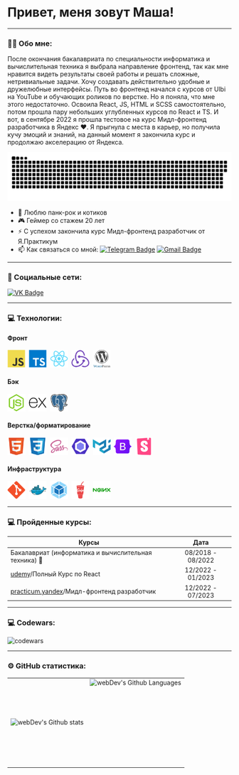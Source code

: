 # Привет, меня зовут Маша!

---

### :man_technologist: Обо мне:

После окончания бакалавриата по специальности информатика и вычислительная техника я выбрала направление фронтенд, так как мне нравится видеть результаты своей работы и решать сложные, нетривиальные задачи. Хочу создавать действительно удобные и дружелюбные интерфейсы. Путь во фронтенд начался с курсов от Ulbi на YouTube и обучающих роликов по верстке. Но я поняла, что мне этого недостаточно. Освоила React, JS, HTML и SCSS самостоятельно, потом прошла пару небольших углубленных курсов по React и TS. И вот, в сентябре 2022 я прошла тестовое на курс Мидл-фронтенд разработчика в Яндекс :heart:. Я прыгнула с места в карьер, но получила кучу эмоций и знаний, на данный момент я закончила курс и продолжаю акселерацию от Яндекса. 

<p align="center">
 <img width="600" src="assets/github-snake.svg" alt="snake"/>
</p>

- :musical_note: Люблю панк-рок и котиков
- :video_game: Геймер со стажем 20 лет
- :zap: С успехом закончила курс Мидл-фронтенд разработчик от Я.Практикум
- :mailbox: Как связаться со мной: [![Telegram Badge](https://img.shields.io/badge/-komissarovamaria-blue?style=flat&logo=Telegram&logoColor=white)](https://t.me/shinonhorror) [![Gmail Badge](https://img.shields.io/badge/-Gmail-red?style=flat&logo=Gmail&logoColor=white)](mailto:shinonhorror@gmail.com)

---

### 🤝 Социальные сети:

<div id="badges">
    <a href="https://vk.com/mullvk" target="_blank">
      <img src="https://cdn-icons-png.flaticon.com/512/145/145813.png" width="40" height="40" alt="VK Badge"/>
    </a>
  </div>

---

### 💻 Технологии:

#### Фронт
<div>
  <img src="https://github.com/devicons/devicon/blob/master/icons/javascript/javascript-original.svg" title="javascript" alt="javascript" width="40" height="40"/>&nbsp
  <img src="https://github.com/devicons/devicon/blob/master/icons/typescript/typescript-original.svg" title="typescript" alt="typescript" width="40" height="40"/>&nbsp
  <img src="https://github.com/devicons/devicon/blob/master/icons/react/react-original.svg" title="reactjs" alt="reactjs" width="40" height="40"/>&nbsp
  <img src="https://github.com/devicons/devicon/blob/master/icons/redux/redux-original.svg" title="redux" alt="redux" width="40" height="40"/>&nbsp;
  <img src="https://github.com/devicons/devicon/blob/master/icons/wordpress/wordpress-original.svg" title="wordpress" alt="wordpress" width="40" height="40"/>&nbsp;
</div>

#### Бэк
<div>
  <img src="https://github.com/devicons/devicon/blob/master/icons/nodejs/nodejs-original.svg" title="nodejs" alt="nodejs" width="40" height="40"/>&nbsp
  <img src="https://github.com/devicons/devicon/blob/master/icons/express/express-original.svg" title="express" alt="express" width="40" height="40"/>&nbsp
  <img src="https://github.com/devicons/devicon/blob/master/icons/postgresql/postgresql-original.svg" title="postgresql" alt="postgresql" width="40" height="40"/>&nbsp
</div>

#### Верстка/форматирование
<div>
  <img src="https://github.com/devicons/devicon/blob/master/icons/html5/html5-original.svg" title="html5" alt="html5" width="40" height="40"/>&nbsp
  <img src="https://github.com/devicons/devicon/blob/master/icons/css3/css3-original.svg" title="css" alt="css" width="40" height="40"/>&nbsp
  <img src="https://github.com/devicons/devicon/blob/master/icons/sass/sass-original.svg" title="sass/scss" alt="sass/scss" width="40" height="40"/>&nbsp;
  <img src="https://github.com/devicons/devicon/blob/master/icons/eslint/eslint-original.svg" title="eslint" alt="eslint" width="40" height="40"/>&nbsp;
  <img src="https://github.com/devicons/devicon/blob/master/icons/materialui/materialui-original.svg" title="materialui" alt="materialui" width="40" height="40"/>&nbsp;
  <img src="https://github.com/devicons/devicon/blob/master/icons/bootstrap/bootstrap-original.svg" title="bootstrap" alt="bootstrap" width="40" height="40"/>&nbsp;
  <img src="https://github.com/devicons/devicon/blob/master/icons/storybook/storybook-original.svg" title="storybook" alt="storybook" width="40" height="40"/>&nbsp;
</div>

#### Инфраструктура
<div>
    <img src="https://github.com/devicons/devicon/blob/master/icons/git/git-original.svg" title="git" alt="git" width="40" height="40"/>&nbsp
    <img src="https://github.com/devicons/devicon/blob/master/icons/docker/docker-original.svg" title="docker" alt="docker" width="40" height="40"/>&nbsp;
    <img src="https://github.com/devicons/devicon/blob/master/icons/webpack/webpack-original.svg" title="webpack" alt="webpack" width="40" height="40"/>&nbsp;
    <img src="https://github.com/devicons/devicon/blob/master/icons/gulp/gulp-plain.svg" title="gulp" alt="gulp" width="40" height="40"/>&nbsp;
    <img src="https://github.com/devicons/devicon/blob/master/icons/nginx/nginx-original.svg" title="nginx" alt="nginx" width="40" height="40"/>&nbsp;
</div>

---

### 💻 Пройденные курсы:

| Курсы                                                           | Дата              |
| ----------------------------------------------------------------| :---------------: |
| Бакалавриат (информатика и вычислительная техника)  :closed_book:                    | 08/2018 - 08/2022 |
| [udemy](https://www.udemy.com/course/react-ru/)/Полный Курс по React                    | 12/2022 - 01/2023 |
| [practicum.yandex](https://practicum.yandex.ru/middle-frontend/)/Мидл-фронтенд разработчик                       | 12/2022 - 07/2023 |

--- 

### 💻 Codewars:

![codewars](https://www.codewars.com/users/shinonhorror/badges/large)

---

### ⚙️ GitHub статистика:

<table>
  <tr>
    <td>
      <img align="left" src="http://github-readme-streak-stats.herokuapp.com?user=FilimonovAlexey&theme=dark&background=000000" alt="webDev's Github stats" />
    </td>
    <td>
      <img height="195px" align="right" alt="webDev's Github Languages" src="https://github-readme-stats-sigma-five.vercel.app/api/top-langs/?username=FilimonovAlexey&layout=compact&theme=vision-friendly-dark" />
    </td>
  </tr>
</table>
